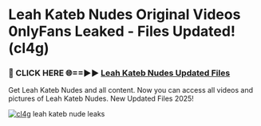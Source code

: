# Leah Kateb Nudes Original Videos 0nlyFans Leaked - Files Updated! (cl4g)

<h3>🔴 CLICK HERE 🌐==►► <a href="https://tinyurl.com/yc6ubb5a" rel="nofollow">Leah Kateb Nudes Updated Files</a></h3>

Get Leah Kateb Nudes and all content. Now you can access all videos and pictures of Leah Kateb Nudes. New Updated Files 2025!

[![cl4g](https://i.imgur.com/7eu0CRL.gif)](https://tinyurl.com/yc6ubb5a)
leah kateb nude leaks